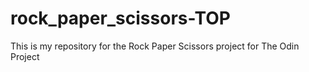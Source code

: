 # rock_paper_scissors-TOP

This is my repository for the Rock Paper Scissors project for The Odin Project
